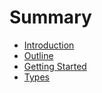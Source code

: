 # Summary

* [Introduction](README.md)
* [Outline](chapter1.md)
* [Getting Started](getting_started.md)
* [Types](types.md)

